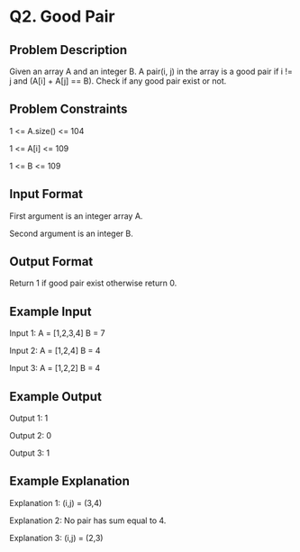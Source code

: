 # Q2. Good Pair

## Problem Description
Given an array A and an integer B. A pair(i, j) in the array is a good pair if i != j and (A[i] + A[j] == B). Check if any good pair exist or not.



## Problem Constraints
1 <= A.size() <= 104

1 <= A[i] <= 109

1 <= B <= 109



## Input Format
First argument is an integer array A.

Second argument is an integer B.



## Output Format
Return 1 if good pair exist otherwise return 0.



## Example Input
Input 1:
A = [1,2,3,4]
B = 7

Input 2:
A = [1,2,4]
B = 4

Input 3:
A = [1,2,2]
B = 4


## Example Output
Output 1:
1

Output 2:
0

Output 3:
1


## Example Explanation
Explanation 1:
(i,j) = (3,4)

Explanation 2:
No pair has sum equal to 4.

Explanation 3:
(i,j) = (2,3)